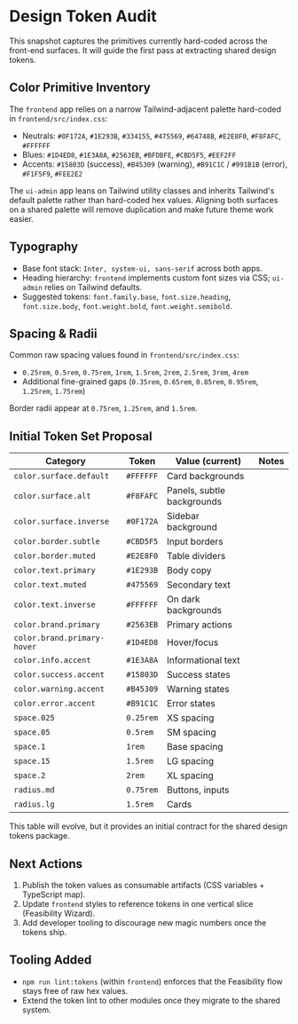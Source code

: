 # Design Token Audit

This snapshot captures the primitives currently hard-coded across the front-end surfaces. It will guide the first pass at extracting shared design tokens.

## Color Primitive Inventory

The `frontend` app relies on a narrow Tailwind-adjacent palette hard-coded in `frontend/src/index.css`:

- Neutrals: `#0F172A`, `#1E293B`, `#334155`, `#475569`, `#64748B`, `#E2E8F0`, `#F8FAFC`, `#FFFFFF`
- Blues: `#1D4ED8`, `#1E3A8A`, `#2563EB`, `#BFDBFE`, `#CBD5F5`, `#EEF2FF`
- Accents: `#15803D` (success), `#B45309` (warning), `#B91C1C` / `#991B1B` (error), `#F1F5F9`, `#FEE2E2`

The `ui-admin` app leans on Tailwind utility classes and inherits Tailwind's default palette rather than hard-coded hex values. Aligning both surfaces on a shared palette will remove duplication and make future theme work easier.

## Typography

- Base font stack: `Inter, system-ui, sans-serif` across both apps.
- Heading hierarchy: `frontend` implements custom font sizes via CSS; `ui-admin` relies on Tailwind defaults.
- Suggested tokens: `font.family.base`, `font.size.heading`, `font.size.body`, `font.weight.bold`, `font.weight.semibold`.

## Spacing & Radii

Common raw spacing values found in `frontend/src/index.css`:

- `0.25rem`, `0.5rem`, `0.75rem`, `1rem`, `1.5rem`, `2rem`, `2.5rem`, `3rem`, `4rem`
- Additional fine-grained gaps (`0.35rem`, `0.65rem`, `0.85rem`, `0.95rem`, `1.25rem`, `1.75rem`)

Border radii appear at `0.75rem`, `1.25rem`, and `1.5rem`.

## Initial Token Set Proposal

| Category | Token | Value (current) | Notes |
| --- | --- | --- | --- |
| `color.surface.default` | `#FFFFFF` | Card backgrounds|
| `color.surface.alt` | `#F8FAFC` | Panels, subtle backgrounds |
| `color.surface.inverse` | `#0F172A` | Sidebar background |
| `color.border.subtle` | `#CBD5F5` | Input borders |
| `color.border.muted` | `#E2E8F0` | Table dividers |
| `color.text.primary` | `#1E293B` | Body copy |
| `color.text.muted` | `#475569` | Secondary text |
| `color.text.inverse` | `#FFFFFF` | On dark backgrounds |
| `color.brand.primary` | `#2563EB` | Primary actions |
| `color.brand.primary-hover` | `#1D4ED8` | Hover/focus |
| `color.info.accent` | `#1E3A8A` | Informational text |
| `color.success.accent` | `#15803D` | Success states |
| `color.warning.accent` | `#B45309` | Warning states |
| `color.error.accent` | `#B91C1C` | Error states |
| `space.025` | `0.25rem` | XS spacing |
| `space.05` | `0.5rem` | SM spacing |
| `space.1` | `1rem` | Base spacing |
| `space.15` | `1.5rem` | LG spacing |
| `space.2` | `2rem` | XL spacing |
| `radius.md` | `0.75rem` | Buttons, inputs |
| `radius.lg` | `1.5rem` | Cards |

This table will evolve, but it provides an initial contract for the shared design tokens package.

## Next Actions

1. Publish the token values as consumable artifacts (CSS variables + TypeScript map).
2. Update `frontend` styles to reference tokens in one vertical slice (Feasibility Wizard).
3. Add developer tooling to discourage new magic numbers once the tokens ship.

## Tooling Added

- `npm run lint:tokens` (within `frontend`) enforces that the Feasibility flow stays free of raw hex values.
- Extend the token lint to other modules once they migrate to the shared system.

